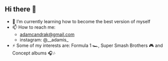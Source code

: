 ## Hi there 👋
- 🌱 I’m currently learning how to become the best version of myself
- 📫 How to reach me:
  - adamcandrak@gmail.com
  - instagram: @\_\_adamis\_
- ⚡ Some of my interests are: Formula 1 🏎️, Super Smash Brothers 🎮 and Concept albums 🎧🎶
